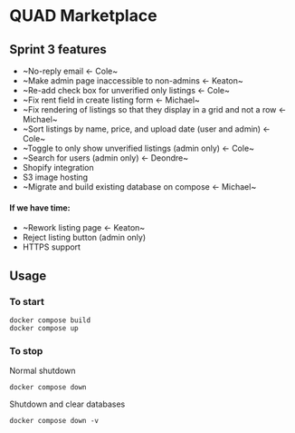 # QUAD Marketplace

## Sprint 3 features
- ~No-reply email <- Cole~
- ~Make admin page inaccessible to non-admins <- Keaton~
- ~Re-add check box for unverified only listings <- Cole~
- ~Fix rent field in create listing form <- Michael~
- ~Fix rendering of listings so that they display in a grid and not a row <- Michael~
- ~Sort listings by name, price, and upload date (user and admin) <- Cole~
- ~Toggle to only show unverified listings (admin only) <- Cole~
- ~Search for users (admin only) <- Deondre~
- Shopify integration 
- S3 image hosting 
- ~Migrate and build existing database on compose <- Michael~
#### If we have time:
- ~Rework listing page <- Keaton~
- Reject listing button (admin only)
- HTTPS support

## Usage
### To start
```
docker compose build
docker compose up
```
### To stop
Normal shutdown
```
docker compose down
```
Shutdown and clear databases
```
docker compose down -v
```
